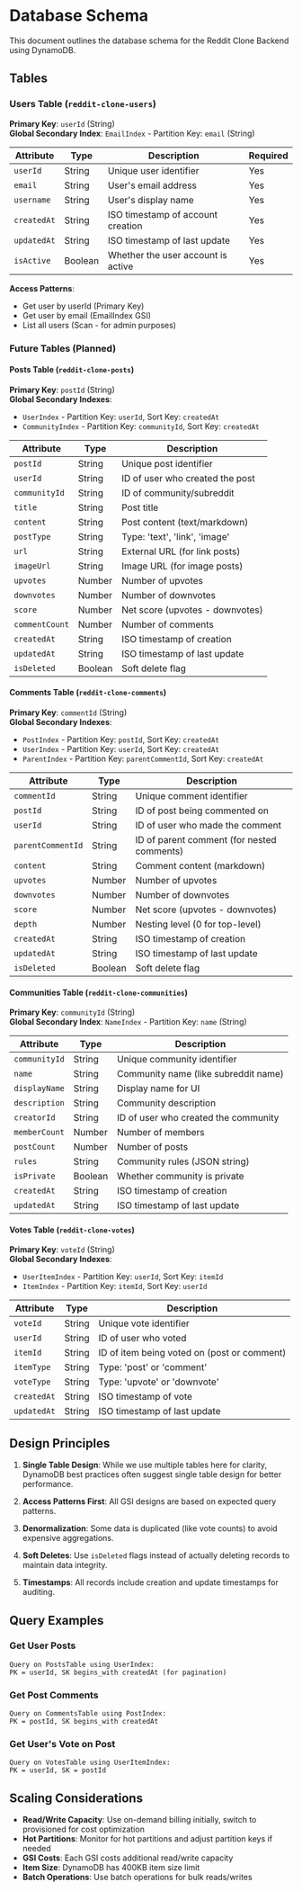 # Database Schema

This document outlines the database schema for the Reddit Clone Backend using DynamoDB.

## Tables

### Users Table (`reddit-clone-users`)

**Primary Key**: `userId` (String)  
**Global Secondary Index**: `EmailIndex` - Partition Key: `email` (String)

| Attribute | Type | Description | Required |
|-----------|------|-------------|----------|
| `userId` | String | Unique user identifier | Yes |
| `email` | String | User's email address | Yes |
| `username` | String | User's display name | Yes |
| `createdAt` | String | ISO timestamp of account creation | Yes |
| `updatedAt` | String | ISO timestamp of last update | Yes |
| `isActive` | Boolean | Whether the user account is active | Yes |

**Access Patterns**:
- Get user by userId (Primary Key)
- Get user by email (EmailIndex GSI)
- List all users (Scan - for admin purposes)

### Future Tables (Planned)

#### Posts Table (`reddit-clone-posts`)

**Primary Key**: `postId` (String)  
**Global Secondary Indexes**:
- `UserIndex` - Partition Key: `userId`, Sort Key: `createdAt`
- `CommunityIndex` - Partition Key: `communityId`, Sort Key: `createdAt`

| Attribute | Type | Description |
|-----------|------|-------------|
| `postId` | String | Unique post identifier |
| `userId` | String | ID of user who created the post |
| `communityId` | String | ID of community/subreddit |
| `title` | String | Post title |
| `content` | String | Post content (text/markdown) |
| `postType` | String | Type: 'text', 'link', 'image' |
| `url` | String | External URL (for link posts) |
| `imageUrl` | String | Image URL (for image posts) |
| `upvotes` | Number | Number of upvotes |
| `downvotes` | Number | Number of downvotes |
| `score` | Number | Net score (upvotes - downvotes) |
| `commentCount` | Number | Number of comments |
| `createdAt` | String | ISO timestamp of creation |
| `updatedAt` | String | ISO timestamp of last update |
| `isDeleted` | Boolean | Soft delete flag |

#### Comments Table (`reddit-clone-comments`)

**Primary Key**: `commentId` (String)  
**Global Secondary Indexes**:
- `PostIndex` - Partition Key: `postId`, Sort Key: `createdAt`
- `UserIndex` - Partition Key: `userId`, Sort Key: `createdAt`
- `ParentIndex` - Partition Key: `parentCommentId`, Sort Key: `createdAt`

| Attribute | Type | Description |
|-----------|------|-------------|
| `commentId` | String | Unique comment identifier |
| `postId` | String | ID of post being commented on |
| `userId` | String | ID of user who made the comment |
| `parentCommentId` | String | ID of parent comment (for nested comments) |
| `content` | String | Comment content (markdown) |
| `upvotes` | Number | Number of upvotes |
| `downvotes` | Number | Number of downvotes |
| `score` | Number | Net score (upvotes - downvotes) |
| `depth` | Number | Nesting level (0 for top-level) |
| `createdAt` | String | ISO timestamp of creation |
| `updatedAt` | String | ISO timestamp of last update |
| `isDeleted` | Boolean | Soft delete flag |

#### Communities Table (`reddit-clone-communities`)

**Primary Key**: `communityId` (String)  
**Global Secondary Index**: `NameIndex` - Partition Key: `name` (String)

| Attribute | Type | Description |
|-----------|------|-------------|
| `communityId` | String | Unique community identifier |
| `name` | String | Community name (like subreddit name) |
| `displayName` | String | Display name for UI |
| `description` | String | Community description |
| `creatorId` | String | ID of user who created the community |
| `memberCount` | Number | Number of members |
| `postCount` | Number | Number of posts |
| `rules` | String | Community rules (JSON string) |
| `isPrivate` | Boolean | Whether community is private |
| `createdAt` | String | ISO timestamp of creation |
| `updatedAt` | String | ISO timestamp of last update |

#### Votes Table (`reddit-clone-votes`)

**Primary Key**: `voteId` (String)  
**Global Secondary Indexes**:
- `UserItemIndex` - Partition Key: `userId`, Sort Key: `itemId`
- `ItemIndex` - Partition Key: `itemId`, Sort Key: `userId`

| Attribute | Type | Description |
|-----------|------|-------------|
| `voteId` | String | Unique vote identifier |
| `userId` | String | ID of user who voted |
| `itemId` | String | ID of item being voted on (post or comment) |
| `itemType` | String | Type: 'post' or 'comment' |
| `voteType` | String | Type: 'upvote' or 'downvote' |
| `createdAt` | String | ISO timestamp of vote |
| `updatedAt` | String | ISO timestamp of last update |

## Design Principles

1. **Single Table Design**: While we use multiple tables here for clarity, DynamoDB best practices often suggest single table design for better performance.

2. **Access Patterns First**: All GSI designs are based on expected query patterns.

3. **Denormalization**: Some data is duplicated (like vote counts) to avoid expensive aggregations.

4. **Soft Deletes**: Use `isDeleted` flags instead of actually deleting records to maintain data integrity.

5. **Timestamps**: All records include creation and update timestamps for auditing.

## Query Examples

### Get User Posts
```
Query on PostsTable using UserIndex:
PK = userId, SK begins_with createdAt (for pagination)
```

### Get Post Comments
```
Query on CommentsTable using PostIndex:
PK = postId, SK begins_with createdAt
```

### Get User's Vote on Post
```
Query on VotesTable using UserItemIndex:
PK = userId, SK = postId
```

## Scaling Considerations

- **Read/Write Capacity**: Use on-demand billing initially, switch to provisioned for cost optimization
- **Hot Partitions**: Monitor for hot partitions and adjust partition keys if needed
- **GSI Costs**: Each GSI costs additional read/write capacity
- **Item Size**: DynamoDB has 400KB item size limit
- **Batch Operations**: Use batch operations for bulk reads/writes
